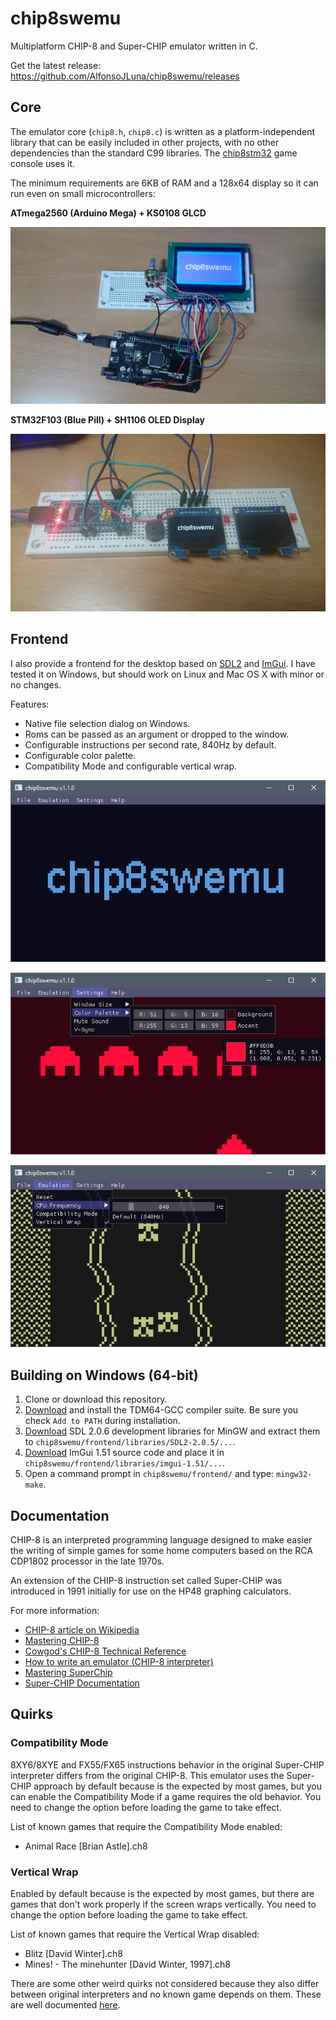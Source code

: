 # chip8swemu

Multiplatform CHIP-8 and Super-CHIP emulator written in C.

Get the latest release: https://github.com/AlfonsoJLuna/chip8swemu/releases

## Core

The emulator core (`chip8.h`, `chip8.c`) is written as a platform-independent library that can be easily included in other projects, with no other dependencies than the standard C99 libraries. The [chip8stm32](https://github.com/AlfonsoJLuna/chip8stm32) game console uses it.

The minimum requirements are 6KB of RAM and a 128x64 display so it can run even on small microcontrollers:

**ATmega2560 (Arduino Mega) + KS0108 GLCD**

![core-arduino](/images/core-arduino.jpg)

**STM32F103 (Blue Pill) + SH1106 OLED Display**

![core-stm32](/images/core-stm32.jpg)

## Frontend

I also provide a frontend for the desktop based on [SDL2](http://libsdl.org) and [ImGui](https://github.com/ocornut/imgui). I have tested it on Windows, but should work on Linux and Mac OS X with minor or no changes.

Features:
* Native file selection dialog on Windows.
* Roms can be passed as an argument or dropped to the window.
* Configurable instructions per second rate, 840Hz by default.
* Configurable color palette.
* Compatibility Mode and configurable vertical wrap.

![frontend-logo](/images/frontend-logo.png)

![frontend-invaders](/images/frontend-invaders.png)

![frontend-car](/images/frontend-car.png)

## Building on Windows (64-bit)

1. Clone or download this repository.
2. [Download](http://tdm-gcc.tdragon.net/download) and install the TDM64-GCC compiler suite. Be sure you check `Add to PATH` during installation.
3. [Download](https://www.libsdl.org/download-2.0.php) SDL 2.0.6 development libraries for MinGW and extract them to `chip8swemu/frontend/libraries/SDL2-2.0.5/...`.
4. [Download](https://github.com/ocornut/imgui/releases) ImGui 1.51 source code and place it in `chip8swemu/frontend/libraries/imgui-1.51/...`.
6. Open a command prompt in `chip8swemu/frontend/` and type: `mingw32-make`.

## Documentation

CHIP-8 is an interpreted programming language designed to make easier the writing of simple games for some home computers based on the RCA CDP1802 processor in the late 1970s.

An extension of the CHIP-8 instruction set called Super-CHIP was introduced in 1991 initially for use on the HP48 graphing calculators.

For more information:
- [CHIP-8 article on Wikipedia](https://en.wikipedia.org/wiki/CHIP-8)
- [Mastering CHIP-8](http://mattmik.com/files/chip8/mastering/chip8.html)
- [Cowgod's CHIP-8 Technical Reference](http://devernay.free.fr/hacks/chip8/C8TECH10.HTM)
- [How to write an emulator (CHIP-8 interpreter)](http://www.multigesture.net/articles/how-to-write-an-emulator-chip-8-interpreter/)
- [Mastering SuperChip](https://github.com/JohnEarnest/Octo/blob/gh-pages/docs/SuperChip.md)
- [Super-CHIP Documentation](https://github.com/Chromatophore/HP48-Superchip)

## Quirks

### Compatibility Mode

8XY6/8XYE and FX55/FX65 instructions behavior in the original Super-CHIP interpreter differs from the original CHIP-8. This emulator uses the Super-CHIP approach by default because is the expected by most games, but you can enable the Compatibility Mode if a game requires the old behavior. You need to change the option before loading the game to take effect.

List of known games that require the Compatibility Mode enabled:
* Animal Race [Brian Astle].ch8

### Vertical Wrap

Enabled by default because is the expected by most games, but there are games that don't work properly if the screen wraps vertically. You need to change the option before loading the game to take effect.

List of known games that require the Vertical Wrap disabled:
* Blitz [David Winter].ch8
* Mines! - The minehunter [David Winter, 1997].ch8

There are some other weird quirks not considered because they also differ between original interpreters and no known game depends on them. These are well documented [here](https://github.com/Chromatophore/HP48-Superchip).
